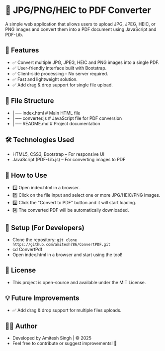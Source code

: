# 📄 JPG/PNG/HEIC to PDF Converter
A simple web application that allows users to upload JPG, JPEG, HEIC, or PNG images and convert them into a PDF document using JavaScript and PDF-Lib.

## 🚀 Features
- ✅ Convert multiple JPG, JPEG, HEIC and PNG images into a single PDF.
- ✅ User-friendly interface built with Bootstrap.
- ✅ Client-side processing – No server required.
- ✅ Fast and lightweight solution.
- ✅ Add drag & drop support for single file upload.

## 📂 File Structure
- │── index.html           # Main HTML file
- │── converter.js         # JavaScript file for PDF conversion
- │── README.md            # Project documentation

## 🛠️ Technologies Used
- HTML5, CSS3, Bootstrap – For responsive UI
- JavaScript (PDF-Lib.js) – For converting images to PDF

## 📌 How to Use
- 1️⃣ Open index.html in a browser.
- 2️⃣ Click on the file input and select one or more JPG/HEIC/PNG images.
- 3️⃣ Click the "Convert to PDF" button and it will start loading.
- 4️⃣ The converted PDF will be automatically downloaded.

## 🔧 Setup (For Developers)
- Clone the repository: `git clone https://github.com/amitesh786/ConvertPDF.git`
- cd ConvertPdf
- Open index.html in a browser and start using the tool!

## 📜 License
- This project is open-source and available under the MIT License.

## 💡 Future Improvements
- ✅ Add drag & drop support for multiple files uploads.

## 👨‍💻 Author
- Developed by Amitesh Singh | © 2025
- Feel free to contribute or suggest improvements! 🚀
